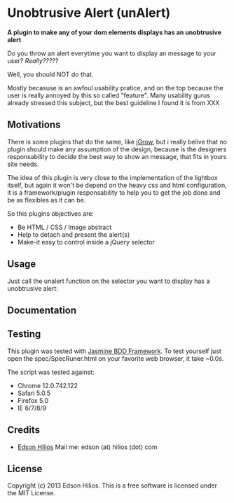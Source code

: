Unobtrusive Alert (unAlert)
===========================
**A plugin to make any of your dom elements displays has an unobtrusive alert**

Do you throw an alert everytime you want to display an message to your user? *Really?????*

Well, you should NOT do that.

Mostly becasuse is an awfoul usability pratice, and on the top because the user is really annoyed by this so called "feature". 
Many usability gurus already stressed this subject, but the best guideline I found it is from XXX

Motivations
-----------

There is some plugins that do the same, like [jGrow](http://www.stanlemon.net/projects/jgrowl.html), but i really belive that no plugin should make any assumption of the design, because is the designers responsability to decide the best way to show an message, that fits in yours site needs.

The idea of this plugin is very close to the implementation of the lightbox itself, but again it won't be depend on the heavy css and html configuration, it is a framework/plugin responsability to help you to get the job done and be as flexibles as it can be.

So this plugins objectives are:

*   Be HTML / CSS / Image abstract
*   Help to detach and present the alert(s)
*   Make-it easy to control inside a jQuery selector


Usage
-----

Just call the unalert function on the selector you want to display has a unobtrusive alert:
  

Documentation
-------------

Testing
-------

This plugin was tested with [Jasmine BDD Framework](https://jasmine.github.io/). To test yourself just open the spec/SpecRuner.html on your favorite web browser, it take ~0.0s.

The script was tested against:

*   Chrome 12.0.742.122
*   Safari 5.0.5
*   Firefox 5.0
*   IE 6/7/8/9

Credits
-------

*   [Edson Hilios](http://edson.hilios.com.br) Mail me: edson (at) hilios (dot) com

License
-------

Copyright (c) 2013 Edson Hilios. This is a free software is licensed under the MIT License.

